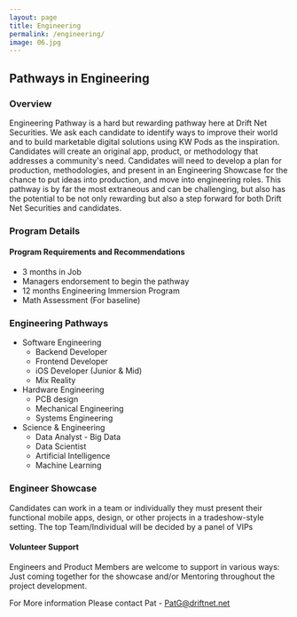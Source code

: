 ```yaml
---
layout: page
title: Engineering
permalink: /engineering/
image: 06.jpg
---
```

## Pathways in Engineering
### Overview
Engineering Pathway is a hard but rewarding pathway here at Drift Net Securities. We ask each candidate to identify ways to improve their world and to build marketable digital solutions using KW Pods as the inspiration. Candidates will create an original app, product, or methodology that addresses a  community's need. Candidates will need to develop a plan for production, methodologies, and present in an Engineering Showcase for the chance to put ideas into production, and move into engineering roles. This pathway is by far the most extraneous and can be challenging, but also has the potential to be not only rewarding but also a step forward for both Drift Net Securities and candidates.

### Program Details

#### Program Requirements and Recommendations
* 3 months in Job
* Managers endorsement to begin the pathway
* 12 months Engineering Immersion Program
* Math Assessment (For baseline)

### Engineering Pathways
* Software Engineering
  - Backend Developer
  - Frontend Developer
  - iOS Developer (Junior & Mid)
  - Mix Reality
* Hardware Engineering
  - PCB design
  - Mechanical Engineering
  - Systems Engineering   
* Science & Engineering
  - Data Analyst - Big Data
  - Data Scientist
  - Artificial Intelligence
  - Machine Learning

### Engineer Showcase
Candidates can work in a team or individually they must present their functional mobile apps, design, or other projects in a tradeshow-style setting. The top Team/Individual will be decided by a panel of VIPs
#### Volunteer Support
Engineers and Product Members are welcome to support in various ways: Just coming together for the showcase and/or Mentoring throughout the project development.

For More information
Please contact Pat - PatG@driftnet.net
